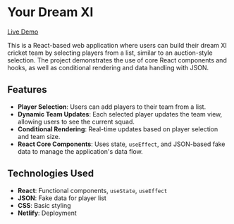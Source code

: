 # Your Dream XI

[Live Demo](https://your-drean-xi.netlify.app)

This is a React-based web application where users can build their dream XI cricket team by selecting players from a list, similar to an auction-style selection. The project demonstrates the use of core React components and hooks, as well as conditional rendering and data handling with JSON.

## Features

- **Player Selection**: Users can add players to their team from a list.
- **Dynamic Team Updates**: Each selected player updates the team view, allowing users to see the current squad.
- **Conditional Rendering**: Real-time updates based on player selection and team size.
- **React Core Components**: Uses state, `useEffect`, and JSON-based fake data to manage the application's data flow.
  
## Technologies Used

- **React**: Functional components, `useState`, `useEffect`
- **JSON**: Fake data for player list
- **CSS**: Basic styling
- **Netlify**: Deployment